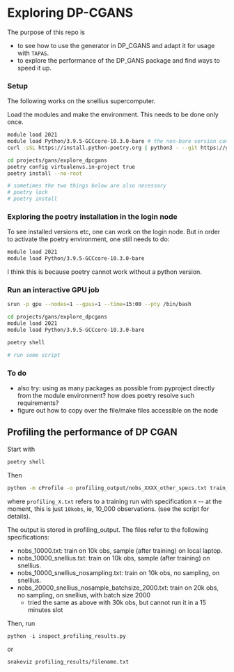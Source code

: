 # Exploring DP-CGANS

The purpose of this repo is 
- to see how to use the generator in DP_CGANS and adapt it for usage with `TAPAS`.
- to explore the performance of the DP_GANS package and find ways to speed it up.

### Setup

The following works on the snellius supercomputer.

Load the modules and make the environment. This needs to be done only once.

```bash
module load 2021
module load Python/3.9.5-GCCcore-10.3.0-bare # the non-bare version comes with an older poetry version
curl -sSL https://install.python-poetry.org | python3 - --git https://github.com/python-poetry/poetry.git@master # as of 17/10/23. https://github.com/python-poetry/poetry/issues/1917#issuecomment-1745782011

cd projects/gans/explore_dpcgans
poetry config virtualenvs.in-project true
poetry install --no-root

# sometimes the two things below are also necessary
# poetry lock 
# poetry install 
```

### Exploring the poetry installation in the login node
To see installed versions etc, one can work on the login node. But in order to activate the poetry environment, one still needs to do:
```bash
module load 2021
module load Python/3.9.5-GCCcore-10.3.0-bare

```

I think this is because poetry cannot work without a python version.

### Run an interactive GPU job 

```bash
srun -p gpu --nodes=1 --gpus=1 --time=15:00 --pty /bin/bash

cd projects/gans/explore_dpcgans
module load 2021
module load Python/3.9.5-GCCcore-10.3.0-bare

poetry shell 

# run some script

```

### To do
- also try: using as many packages as possible from pyproject directly from the module environment? how does poetry resolve such requirements?
- figure out how to copy over the file/make files accessible on the node


## Profiling the performance of DP CGAN

Start with
```bash
poetry shell
```

Then
```bash
python -m cProfile -o profiling_output/nobs_XXXX_other_specs.txt train_sample_dpcgans.py --nobs 20000
```

where `profiling_X.txt` refers to a training run with specification `X` -- at the moment, this is just `10kobs`, ie, 10_000 observations. (see the script for details).

The output is stored in profiling_output. The files refer to the following specifications:
- nobs_10000.txt: train on 10k obs, sample (after training) on local laptop.
- nobs_10000_snellius.txt: train on 10k obs, sample (after training) on snellius. 
- nobs_10000_snellius_nosampling.txt: train on 10k obs, no sampling, on snellius. 
- nobs_20000_snellius_nosample_batchsize_2000.txt: train on 20k obs, no sampling, on snellius, with batch size 2000
    - tried the same as above with 30k obs, but cannot run it in a 15 minutes slot 


Then, run

```python
python -i inspect_profiling_results.py
```

or 
```bash
snakeviz profiling_results/filename.txt
```
